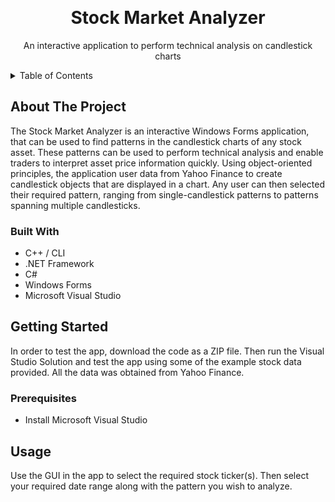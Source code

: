  
<a name="readme-top"></a>
<br />
<h1 align="center">Stock Market Analyzer</h1>

  <p align="center">
    An interactive application to perform technical analysis on candlestick charts
  </p>

<!-- TABLE OF CONTENTS -->
<details>
  <summary>Table of Contents</summary>
  <ol>
    <li>
      <a href="#about-the-project">About The Project</a>
      <ul>
        <li><a href="#built-with">Built With</a></li>
      </ul>
    </li>
    <li>
      <a href="#getting-started">Getting Started</a>
      <ul>
        <li><a href="#prerequisites">Prerequisites</a></li>
      </ul>
    </li>
    <li><a href="#usage">Usage</a></li>
  </ol>
</details>

<!-- ABOUT THE PROJECT -->
## About The Project
The Stock Market Analyzer is an interactive Windows Forms application, that can be used to find patterns in the candlestick charts of any stock asset. These patterns can be used to perform technical analysis and enable traders to interpret asset price information quickly. Using object-oriented principles, the application user data from Yahoo Finance to create candlestick objects that are displayed in a chart. Any user can then selected their required pattern, ranging from single-candlestick patterns to patterns spanning multiple candlesticks.

### Built With
* C++ / CLI
* .NET Framework
* C#
* Windows Forms
* Microsoft Visual Studio

<!-- GETTING STARTED -->
## Getting Started
In order to test the app, download the code as a ZIP file. Then run the Visual Studio Solution and test the app using some of the example stock data provided. All the data was obtained from Yahoo Finance.

### Prerequisites
* Install Microsoft Visual Studio 

<!-- USAGE EXAMPLES -->
## Usage
Use the GUI in the app to select the required stock ticker(s). Then select your required date range along with the pattern you wish to analyze.
